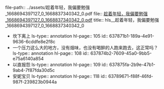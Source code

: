 file-path:: ../assets/趁着年轻，我偏要勉强_1668694397127_0_1668837340342_0.pdf
file:: [趁着年轻，我偏要勉强_1668694397127_0_1668837340342_0.pdf](../assets/趁着年轻，我偏要勉强_1668694397127_0_1668837340342_0.pdf)
title:: hls__趁着年轻，我偏要勉强_1668694397127_0_1668837340342_0

- 坎下离上
  ls-type:: annotation
  hl-page:: 105
  id:: 637871b1-189a-4e91-9636-6cddfe8e2f8c
- 一个压力这么大的地方，没有烟味，也没有喝醉的人跑来跑去，这正常吗？
  ls-type:: annotation
  hl-page:: 108
  id:: 637874b2-7609-45a0-9bb5-e75a6140a854
- 以直报怨
  ls-type:: annotation
  hl-page:: 109
  id:: 637875fa-2b9e-47b1-9ab4-7f87fda30d5c
- 安妮宝贝
  ls-type:: annotation
  hl-page:: 118
  id:: 63789671-f88f-46fd-987f-239823b0944a